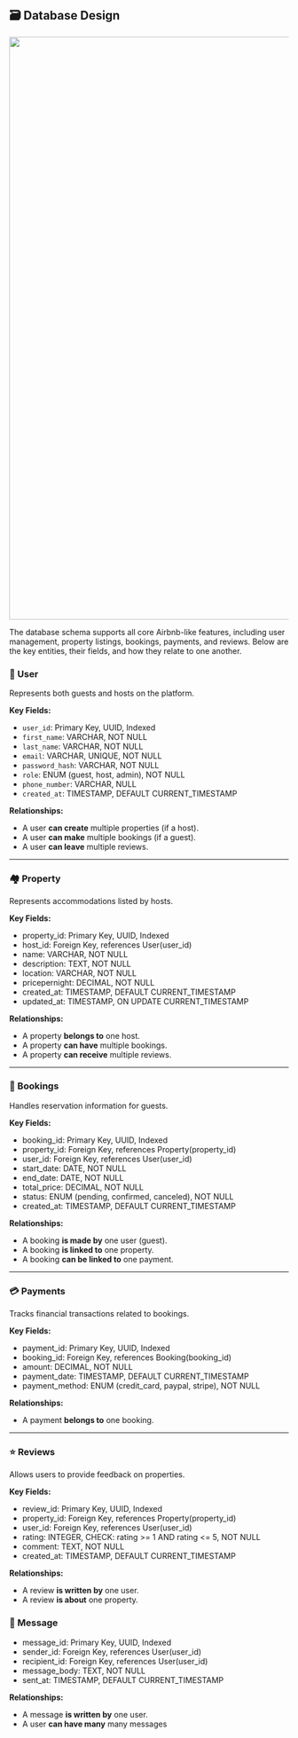 

## 🗃️ Database Design

<img style="color: white" width="1621" height="1051" alt="Untitled Diagram" src="https://github.com/user-attachments/assets/74fdd21f-37b4-4aa8-ba3c-2d40b04019ce" />


The database schema supports all core Airbnb-like features, including user management, property listings, bookings, payments, and reviews. Below are the key entities, their fields, and how they relate to one another.

### 🧑 User

Represents both guests and hosts on the platform.

**Key Fields:**

* `user_id`: Primary Key, UUID, Indexed
* `first_name`: VARCHAR, NOT NULL
* `last_name`: VARCHAR, NOT NULL
* `email`: VARCHAR, UNIQUE, NOT NULL
* `password_hash`: VARCHAR, NOT NULL
* `role`: ENUM (guest, host, admin), NOT NULL
* `phone_number`: VARCHAR, NULL
* `created_at`: TIMESTAMP, DEFAULT CURRENT_TIMESTAMP

**Relationships:**

* A user **can create** multiple properties (if a host).
* A user **can make** multiple bookings (if a guest).
* A user **can leave** multiple reviews.

---

### 🏘️ Property

Represents accommodations listed by hosts.

**Key Fields:**

* property_id: Primary Key, UUID, Indexed
* host_id: Foreign Key, references User(user_id)
* name: VARCHAR, NOT NULL
* description: TEXT, NOT NULL
* location: VARCHAR, NOT NULL
* pricepernight: DECIMAL, NOT NULL
* created_at: TIMESTAMP, DEFAULT CURRENT_TIMESTAMP
* updated_at: TIMESTAMP, ON UPDATE CURRENT_TIMESTAMP

**Relationships:**

* A property **belongs to** one host.
* A property **can have** multiple bookings.
* A property **can receive** multiple reviews.

---

### 📅 Bookings

Handles reservation information for guests.

**Key Fields:**

* booking_id: Primary Key, UUID, Indexed
* property_id: Foreign Key, references Property(property_id)
* user_id: Foreign Key, references User(user_id)
* start_date: DATE, NOT NULL
* end_date: DATE, NOT NULL
* total_price: DECIMAL, NOT NULL
* status: ENUM (pending, confirmed, canceled), NOT NULL
* created_at: TIMESTAMP, DEFAULT CURRENT_TIMESTAMP

**Relationships:**

* A booking **is made by** one user (guest).
* A booking **is linked to** one property.
* A booking **can be linked to** one payment.

---

### 💳 Payments

Tracks financial transactions related to bookings.

**Key Fields:**

* payment_id: Primary Key, UUID, Indexed
* booking_id: Foreign Key, references Booking(booking_id)
* amount: DECIMAL, NOT NULL
* payment_date: TIMESTAMP, DEFAULT CURRENT_TIMESTAMP
* payment_method: ENUM (credit_card, paypal, stripe), NOT NULL


**Relationships:**

* A payment **belongs to** one booking.

---

### ⭐ Reviews

Allows users to provide feedback on properties.

**Key Fields:**


* review_id: Primary Key, UUID, Indexed
* property_id: Foreign Key, references Property(property_id)
* user_id: Foreign Key, references User(user_id)
* rating: INTEGER, CHECK: rating >= 1 AND rating <= 5, NOT NULL
*  comment: TEXT, NOT NULL
* created_at: TIMESTAMP, DEFAULT CURRENT_TIMESTAMP


**Relationships:**

* A review **is written by** one user.
* A review **is about** one property.

### 💬 Message

* message_id: Primary Key, UUID, Indexed
* sender_id: Foreign Key, references User(user_id)
* recipient_id: Foreign Key, references User(user_id)
* message_body: TEXT, NOT NULL
* sent_at: TIMESTAMP, DEFAULT CURRENT_TIMESTAMP

**Relationships:**

* A message **is written by** one user.
* A user **can have many** many messages

